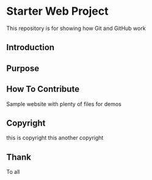 # Starter Web Project

This repository is for showing how Git and GitHub work

## Introduction
## Purpose
## How To Contribute

Sample website with plenty of files for demos

## Copyright
this is copyright
this another copyright

## Thank
To all 

